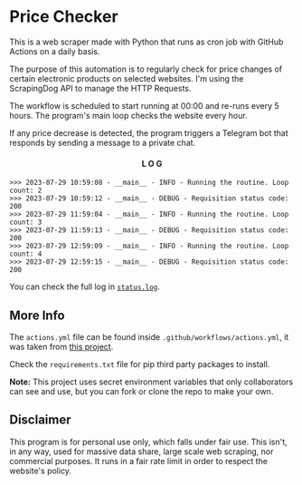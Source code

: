 # Price Checker
This is a web scraper made with Python that runs as cron job with GitHub Actions on a daily basis.

The purpose of this automation is to regularly check for price changes of certain electronic products on selected websites. I'm using the ScrapingDog API to manage the HTTP Requests.

The workflow is scheduled to start running at 00:00 and re-runs every 5 hours. The program's main loop checks the website every hour.

If any price decrease is detected, the program triggers a Telegram bot that responds by sending a message to a private chat.

<div align="center" >

#### L O G

</div>

```
>>> 2023-07-29 10:59:08 - __main__ - INFO - Running the routine. Loop count: 2
>>> 2023-07-29 10:59:12 - __main__ - DEBUG - Requisition status code: 200
>>> 2023-07-29 11:59:04 - __main__ - INFO - Running the routine. Loop count: 3
>>> 2023-07-29 11:59:13 - __main__ - DEBUG - Requisition status code: 200
>>> 2023-07-29 12:59:09 - __main__ - INFO - Running the routine. Loop count: 4
>>> 2023-07-29 12:59:15 - __main__ - DEBUG - Requisition status code: 200
```

You can check the full log in [`status.log`](./status.log).

## More Info

The `actions.yml` file can be found inside `.github/workflows/actions.yml`, it was taken from [this project](https://github.com/patrickloeber/python-github-action-template).

Check the `requirements.txt` file for pip third party packages to install.

<strong>Note:</strong> This project uses secret environment variables that only collaborators can see and use, but you can fork or clone the repo to make your own. 

## Disclaimer
This program is for personal use only, which falls under fair use. This isn't, in any way, used for massive data share, large scale web scraping, nor commercial purposes. It runs in a fair rate limit in order to respect the website's policy.